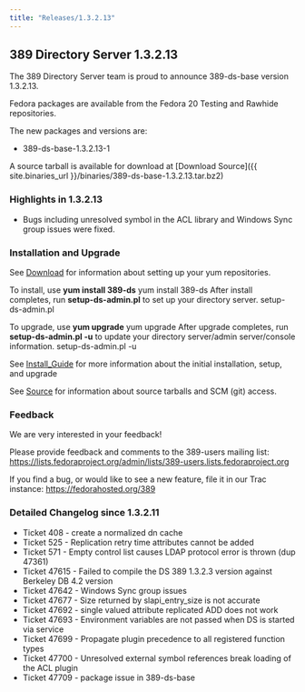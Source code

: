 ```yaml
---
title: "Releases/1.3.2.13"
---
```

389 Directory Server 1.3.2.13
-----------------------------

The 389 Directory Server team is proud to announce 389-ds-base version 1.3.2.13.

Fedora packages are available from the Fedora 20 Testing and Rawhide repositories.

The new packages and versions are:

-   389-ds-base-1.3.2.13-1

A source tarball is available for download at [Download Source]({{ site.binaries_url }}/binaries/389-ds-base-1.3.2.13.tar.bz2)

### Highlights in 1.3.2.13

-   Bugs including unresolved symbol in the ACL library and Windows Sync group issues were fixed.

### Installation and Upgrade

See [Download](../download.html) for information about setting up your yum repositories.

To install, use **yum install 389-ds** yum install 389-ds After install completes, run **setup-ds-admin.pl** to set up your directory server. setup-ds-admin.pl

To upgrade, use **yum upgrade** yum upgrade After upgrade completes, run **setup-ds-admin.pl -u** to update your directory server/admin server/console information. setup-ds-admin.pl -u

See [Install\_Guide](../legacy/install-guide.html) for more information about the initial installation, setup, and upgrade

See [Source](../development/source.html) for information about source tarballs and SCM (git) access.

### Feedback

We are very interested in your feedback!

Please provide feedback and comments to the 389-users mailing list: <https://lists.fedoraproject.org/admin/lists/389-users.lists.fedoraproject.org>

If you find a bug, or would like to see a new feature, file it in our Trac instance: <https://fedorahosted.org/389>

### Detailed Changelog since 1.3.2.11

-   Ticket 408 - create a normalized dn cache
-   Ticket 525 - Replication retry time attributes cannot be added
-   Ticket 571 - Empty control list causes LDAP protocol error is thrown (dup 47361)
-   Ticket 47615 - Failed to compile the DS 389 1.3.2.3 version against Berkeley DB 4.2 version
-   Ticket 47642 - Windows Sync group issues
-   Ticket 47677 - Size returned by slapi\_entry\_size is not accurate
-   Ticket 47692 - single valued attribute replicated ADD does not work
-   Ticket 47693 - Environment variables are not passed when DS is started via service
-   Ticket 47699 - Propagate plugin precedence to all registered function types
-   Ticket 47700 - Unresolved external symbol references break loading of the ACL plugin
-   Ticket 47709 - package issue in 389-ds-base

